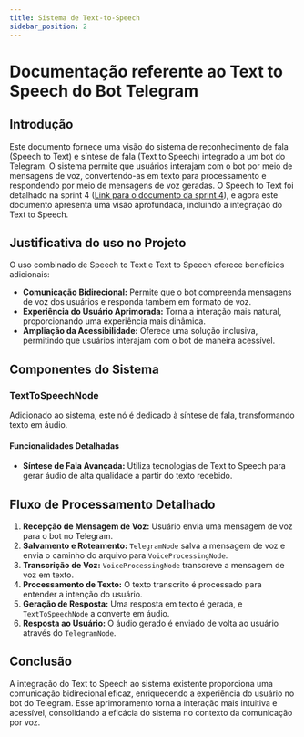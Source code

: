 ```yaml
---
title: Sistema de Text-to-Speech
sidebar_position: 2
---
```


# Documentação referente ao Text to Speech do Bot Telegram

## Introdução
Este documento fornece uma visão do sistema de reconhecimento de fala (Speech to Text) e síntese de fala (Text to Speech) integrado a um bot do Telegram. O sistema permite que usuários interajam com o bot por meio de mensagens de voz, convertendo-as em texto para processamento e respondendo por meio de mensagens de voz geradas. O Speech to Text foi detalhado na sprint 4 ([Link para o documento da sprint 4](https://2023m8t2-inteli.github.io/grupo2/sprint4/Text-to-Speech/)), e agora este documento apresenta uma visão aprofundada, incluindo a integração do Text to Speech.

## Justificativa do uso no Projeto
O uso combinado de Speech to Text e Text to Speech oferece benefícios adicionais:
- **Comunicação Bidirecional:** Permite que o bot compreenda mensagens de voz dos usuários e responda também em formato de voz.
- **Experiência do Usuário Aprimorada:** Torna a interação mais natural, proporcionando uma experiência mais dinâmica.
- **Ampliação da Acessibilidade:** Oferece uma solução inclusiva, permitindo que usuários interajam com o bot de maneira acessível.

## Componentes do Sistema


### TextToSpeechNode
Adicionado ao sistema, este nó é dedicado à síntese de fala, transformando texto em áudio.

#### Funcionalidades Detalhadas
- **Síntese de Fala Avançada:** Utiliza tecnologias de Text to Speech para gerar áudio de alta qualidade a partir do texto recebido.

## Fluxo de Processamento Detalhado
1. **Recepção de Mensagem de Voz:** Usuário envia uma mensagem de voz para o bot no Telegram.
2. **Salvamento e Roteamento:** `TelegramNode` salva a mensagem de voz e envia o caminho do arquivo para `VoiceProcessingNode`.
3. **Transcrição de Voz:** `VoiceProcessingNode` transcreve a mensagem de voz em texto.
4. **Processamento de Texto:** O texto transcrito é processado para entender a intenção do usuário.
5. **Geração de Resposta:** Uma resposta em texto é gerada, e `TextToSpeechNode` a converte em áudio.
6. **Resposta ao Usuário:** O áudio gerado é enviado de volta ao usuário através do `TelegramNode`.

## Conclusão
A integração do Text to Speech ao sistema existente proporciona uma comunicação bidirecional eficaz, enriquecendo a experiência do usuário no bot do Telegram. Esse aprimoramento torna a interação mais intuitiva e acessível, consolidando a eficácia do sistema no contexto da comunicação por voz.